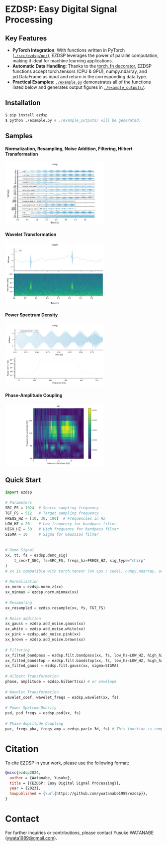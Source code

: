 # EZDSP: Easy Digital Signal Processing

## Key Features
- **PyTorch Integration**: With functions written in PyTorch ([`./src/ezdsp/nn/`](./src/ezdsp/nn/)), EZDSP leverages the power of parallel computation, making it ideal for machine learning applications.
- **Automatic Data Handling**: Thanks to the [torch_fn decorator](https://github.com/ywatanabe1989/torch_fn), EZDSP functions accept torch.tensors (CPU & GPU), numpy.ndarray, and pd.DataFrame as input and return in the corresponding data type.
- **Practical Examples**: [`./example.py`](./example.py) demonstrates all of the functions listed below and generates output figures in [`./example_outputs/`](./example_outputs/).

## Installation
```bash
$ pip install ezdsp
$ python ./example.py # ./example_outputs/ will be generated.
```

## Samples
#### Normalization, Resampling, Noise Addition, Filtering, Hilbert Transformation
<img src="./example_outputs/chirp/1_signals.png" height="200">

#### Wavelet Transformation
<img src="./example_outputs/ripple/2_wavelet_orig.png" height="200">

#### Power Spectrum Density
<img src="./example_outputs/chirp/3_psd_bandstop_filted%20(20%20-%2050%20Hz).png" height="200">

#### Phase-Amplitude Coupling
<img src="./example_outputs/tensorpac/4_pac_orig.png" height="200">

## Quick Start
``` python
import ezdsp

# Parameters
SRC_FS = 1024  # Source sampling frequency
TGT_FS = 512   # Target sampling frequency
FREQS_HZ = [10, 30, 100]  # Frequencies in Hz
LOW_HZ = 20    # Low frequency for bandpass filter
HIGH_HZ = 50   # High frequency for bandpass filter
SIGMA = 10     # Sigma for Gaussian filter


# Demo Signal
xx, tt, fs = ezdsp.demo_sig(
    t_sec=T_SEC, fs=SRC_FS, freqs_hz=FREQS_HZ, sig_type="chirp"
)
# xx is compatible with torch.tensor (on cpu / cuda), numpy.ndarray, or pd.DataFrame.

# Normalization
xx_norm = ezdsp.norm.z(xx)
xx_minmax = ezdsp.norm.minmax(xx)

# Resampling
xx_resampled = ezdsp.resample(xx, fs, TGT_FS)

# Noise addition
xx_gauss = ezdsp.add_noise.gauss(xx)
xx_white = ezdsp.add_noise.white(xx)
xx_pink = ezdsp.add_noise.pink(xx)
xx_brown = ezdsp.add_noise.brown(xx)

# Filtering
xx_filted_bandpass = ezdsp.filt.bandpass(xx, fs, low_hz=LOW_HZ, high_hz=HIGH_HZ)
xx_filted_bandstop = ezdsp.filt.bandstop(xx, fs, low_hz=LOW_HZ, high_hz=HIGH_HZ)
xx_filted_gauss = ezdsp.filt.gauss(xx, sigma=SIGMA)

# Hilbert Transformation
phase, amplitude = ezdsp.hilbert(xx) # or envelope

# Wavelet Transformation
wavelet_coef, wavelet_freqs = ezdsp.wavelet(xx, fs)

# Power Spetrum Density
psd, psd_freqs = ezdsp.psd(xx, fs)

# Phase-Amplitude Coupling
pac, freqs_pha, freqs_amp = ezdsp.pac(x_3d, fs) # This function is computationally demanding. Please monitor the RAM/VRAM usage.
```

# Citation
To cite EZDSP in your work, please use the following format:
``` bibtex
@misc{ezdsp2024,
  author = {Watanabe, Yusuke},
  title = {{EZDSP: Easy Digital Signal Processing}},
  year = {2023},
  howpublished = {\url{https://github.com/ywatanabe1989/ezdsp}},
}
```

# Contact
For further inquiries or contributions, please contact Yusuke WATANABE (ywata1989@gmail.com).
